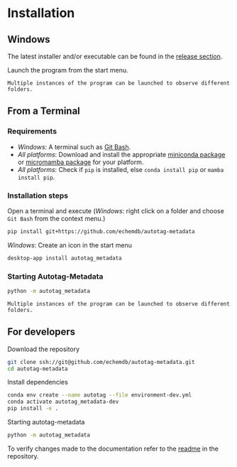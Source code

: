 # Installation

## Windows

The latest installer and/or executable can be found in the [release section](https://github.com/echemdb/autotag-metadata/releases).

Launch the program from the start menu.

```{note}
Multiple instances of the program can be launched to observe different folders.
```

## From a Terminal

### Requirements

* *Windows*: A terminal such as [Git Bash](https://gitforwindows.org/).
* *All platforms*: Download and install the appropriate [miniconda package](https://docs.conda.io/en/latest/miniconda.html) or [micromamba package](https://mamba.readthedocs.io/en/latest/user_guide/micromamba.html) for your platform.
* *All platforms*: Check if `pip` is installed, else `conda install pip` or `mamba install pip`.

### Installation steps

Open a terminal and execute (*Windows*: right click on a folder and choose `Git Bash` from the context menu.)

```sh
pip install git+https://github.com/echemdb/autotag-metadata
```

*Windows*: Create an icon in the start menu

```sh
desktop-app install autotag_metadata
```

### Starting Autotag-Metadata

```sh
python -m autotag_metadata
```

```{note}
Multiple instances of the program can be launched to observe different folders.
```

## For developers

Download the repository

```sh
git clone ssh://git@github.com/echemdb/autotag-metadata.git
cd autotag-metadata
```

Install dependencies

```sh
conda env create --name autotag --file environment-dev.yml
conda activate autotag_metadata-dev
pip install -e .
```

Starting autotag-metadata

```sh
python -m autotag_metadata
```

To verify changes made to the documentation refer to the [readme](https://github.com/echemdb/autotag-metadata/tree/main/doc/readme.md) in the repository.

